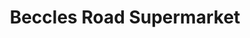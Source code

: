 ---
title: "Beccles Road Supermarket"
url: /great-yarmouth/beccles-road-supermarket/
shop: convenience
---